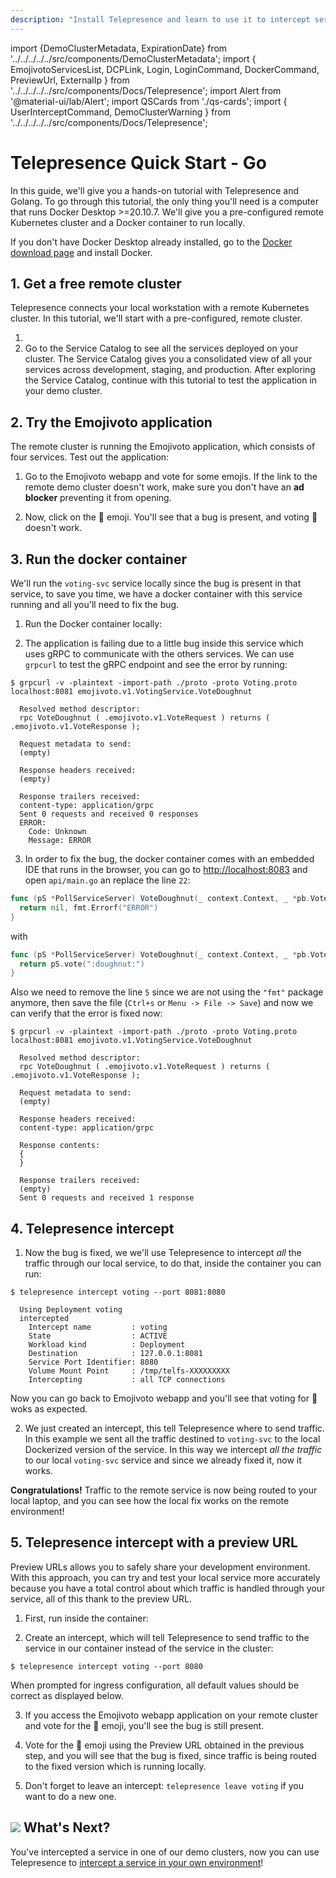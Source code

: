 ```yaml
---
description: "Install Telepresence and learn to use it to intercept services running in your Kubernetes cluster, speeding up local development and debugging."
---
```


import {DemoClusterMetadata, ExpirationDate} from '../../../../../src/components/DemoClusterMetadata';
import {
EmojivotoServicesList,
DCPLink,
Login,
LoginCommand,
DockerCommand,
PreviewUrl,
ExternalIp
} from '../../../../../src/components/Docs/Telepresence';
import Alert from '@material-ui/lab/Alert';
import QSCards from './qs-cards';
import { UserInterceptCommand, DemoClusterWarning } from '../../../../../src/components/Docs/Telepresence';


# Telepresence Quick Start - **Go**

In this guide, we'll give you a hands-on tutorial with Telepresence and Golang. To go through this tutorial, the only thing you'll need is a computer that runs Docker Desktop >=20.10.7. We'll give you a pre-configured remote Kubernetes cluster and a Docker container to run locally.

If you don't have Docker Desktop already installed, go to the [Docker download page](https://www.docker.com/get-started) and install Docker.

## 1. Get a free remote cluster

Telepresence connects your local workstation with a remote Kubernetes cluster. In this tutorial, we'll start with a pre-configured, remote cluster.

1. <Login urlParams="docs_source=telepresence-quick-start&login_variant=free-cluster-activation"/>
2. Go to the <DCPLink>Service Catalog</DCPLink> to see all the services deployed on your cluster.
   <EmojivotoServicesList/>
    The Service Catalog gives you a consolidated view of all your services across development, staging, and production. After exploring the Service Catalog, continue with this tutorial to test the application in your demo cluster.

<DemoClusterWarning />

<div className="docs-opaque-section">

## 2. Try the Emojivoto application

The remote cluster is running the Emojivoto application, which consists of four services. Test out the application:

1. Go to the <ExternalIp>Emojivoto webapp</ExternalIp> and vote for some emojis.
   <Alert severity="info">
   If the link to the remote demo cluster doesn't work, make sure you don't have an <strong>ad blocker</strong> preventing it from opening.
   </Alert>

2. Now, click on the 🍩 emoji. You'll see that a bug is present, and voting 🍩 doesn't work.

## 3. Run the docker container

We'll run the `voting-svc` service locally since the bug is present in that service, to save you time, we have a docker container with this service running and all you'll need to fix the bug.

1. Run the Docker container locally: 

  <DockerCommand type="go" />

2. The application is failing due to a little bug inside this service which uses gRPC to communicate with the others services. We can use `grpcurl` to test the gRPC endpoint and see the error by running:

  ```
  $ grpcurl -v -plaintext -import-path ./proto -proto Voting.proto localhost:8081 emojivoto.v1.VotingService.VoteDoughnut

    Resolved method descriptor:
    rpc VoteDoughnut ( .emojivoto.v1.VoteRequest ) returns ( .emojivoto.v1.VoteResponse );

    Request metadata to send:
    (empty)

    Response headers received:
    (empty)

    Response trailers received:
    content-type: application/grpc
    Sent 0 requests and received 0 responses
    ERROR:
      Code: Unknown
      Message: ERROR
  ```

3. In order to fix the bug, the docker container comes with an embedded IDE that runs in the browser, you can go to <a href="http://localhost:8083" target="_blank">http://localhost:8083</a> and open `api/main.go` an replace the line `22`:

  ```go
  func (pS *PollServiceServer) VoteDoughnut(_ context.Context, _ *pb.VoteRequest) (*pb.VoteResponse, error) {
    return nil, fmt.Errorf("ERROR")
  }
  ```
  with
  ```go
  func (pS *PollServiceServer) VoteDoughnut(_ context.Context, _ *pb.VoteRequest) (*pb.VoteResponse, error) {
    return pS.vote(":doughnut:")
  }
  ```
  Also we need to remove the line `5` since we are not using the `"fmt"` package anymore, then save the file (`Ctrl+s` or `Menu -> File -> Save`) and now we can verify that the error is fixed now:

  ```
  $ grpcurl -v -plaintext -import-path ./proto -proto Voting.proto localhost:8081 emojivoto.v1.VotingService.VoteDoughnut

    Resolved method descriptor:
    rpc VoteDoughnut ( .emojivoto.v1.VoteRequest ) returns ( .emojivoto.v1.VoteResponse );

    Request metadata to send:
    (empty)

    Response headers received:
    content-type: application/grpc

    Response contents:
    {
    }

    Response trailers received:
    (empty)
    Sent 0 requests and received 1 response
  ```

## 4. Telepresence intercept

1. Now the bug is fixed, we we'll use Telepresence to intercept *all* the traffic through our local service, to do that, inside the container you can run:
  ```
  $ telepresence intercept voting --port 8081:8080

    Using Deployment voting
    intercepted
      Intercept name         : voting
      State                  : ACTIVE
      Workload kind          : Deployment
      Destination            : 127.0.0.1:8081
      Service Port Identifier: 8080
      Volume Mount Point     : /tmp/telfs-XXXXXXXXX
      Intercepting           : all TCP connections
  ```
  Now you can go back to <ExternalIp>Emojivoto webapp</ExternalIp> and you'll see that voting for 🍩 woks as expected.

2. We just created an intercept, this tell Telepresence where to send traffic. In this example we sent all the traffic destined to `voting-svc` to the local Dockerized version of the service. In this way we intercept *all the traffic* to our local `voting-svc` service and since we already fixed it, now it works.

<Alert severity="success">
  <strong>Congratulations!</strong> Traffic to the remote service is now being routed to your local laptop, and you can see how the local fix works on the remote environment!
</Alert>

## 5. Telepresence intercept with a preview URL

Preview URLs allows you to safely share your development environment. With this approach, you can try and test your local service more accurately because you have a total control about which traffic is handled through your service, all of this thank to the preview URL. 

1. First, run inside the container: 

  <LoginCommand />

2. Create an intercept, which will tell Telepresence to send traffic to the service in our container instead of the service in the cluster:

  ```
  $ telepresence intercept voting --port 8080
  ```

  When prompted for ingress configuration, all default values should be correct as displayed below.

  <UserInterceptCommand/>

3. If you access the <ExternalIp>Emojivoto webapp</ExternalIp> application on your remote cluster and vote for the 🍩 emoji, you'll see the bug is still present.

4. Vote for the 🍩 emoji using the <PreviewUrl>Preview URL</PreviewUrl> obtained in the previous step, and you will see that the bug is fixed, since traffic is being routed to the fixed version which is running locally.

5. Don't forget to leave an intercept: `telepresence leave voting` if you want to do a new one. 

</div>

## <img class="os-logo" src="../../images/logo.png"/> What's Next?


You've intercepted a service in one of our demo clusters, now you can use Telepresence to [intercept a service in your own environment](https://www.getambassador.io/docs/telepresence/latest/howtos/intercepts/)!
